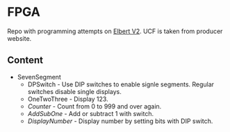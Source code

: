 # FPGA

Repo with programming attempts on [Elbert V2][]. UCF is taken from producer
website.

[Elbert V2]: https://numato.com/product/elbert-v2-spartan-3a-fpga-development-board

## Content

* SevenSegment
  * DPSwitch - Use DIP switches to enable signle segments. Regular switches
    disable single displays.
  * OneTwoThree - Display 123.
  * _Counter_ - Count from 0 to 999 and over again.
  * _AddSubOne_ - Add or subtract 1 with switch.
  * _DisplayNumber_ - Display number by setting bits with DIP switch.
